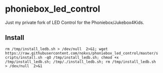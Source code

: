 # phoniebox_led_control

Just my private fork of LED Control for the Phoniebox/Jukebox4Kids.

## Install

`rm /tmp/install_ledb.sh > /dev/null  2>&1; wget https://raw.githubusercontent.com/nokxs/phoniebox_led_control/master/scripts/install.sh -qO /tmp/install_ledb.sh; chmod +x /tmp/install_ledb.sh; /tmp/./install_ledb.sh; rm /tmp/install_ledb.sh > /dev/null  2>&1`
